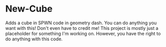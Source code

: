 # New-Cube
Adds a cube in SPWN code in geometry dash.
You can do anything you want with this! Don't even have to credit me! This project is mostly just a placeholder for something I'm working on. However, you have the right to do anything with this code.
